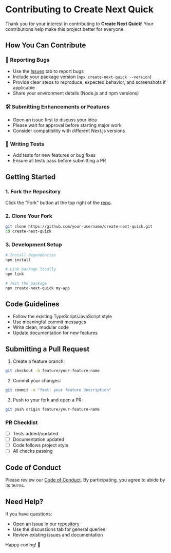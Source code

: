 # Contributing to Create Next Quick

Thank you for your interest in contributing to **Create Next Quick**!
Your contributions help make this project better for everyone.

## How You Can Contribute

### 🚀 Reporting Bugs
- Use the [Issues](https://github.com/gaureshpai/create-next-quick/issues) tab to report bugs
- Include your package version (`npx create-next-quick --version`)
- Provide clear steps to reproduce, expected behavior, and screenshots if applicable
- Share your environment details (Node.js and npm versions)

### 🛠️ Submitting Enhancements or Features
- Open an issue first to discuss your idea
- Please wait for approval before starting major work
- Consider compatibility with different Next.js versions

### 🧪 Writing Tests
- Add tests for new features or bug fixes
- Ensure all tests pass before submitting a PR

## Getting Started

### 1. Fork the Repository
Click the "Fork" button at the top right of the [repo](https://github.com/gaureshpai/create-next-quick).

### 2. Clone Your Fork
```bash
git clone https://github.com/your-username/create-next-quick.git
cd create-next-quick
```

### 3. Development Setup
```bash
# Install dependencies
npm install

# Link package locally
npm link

# Test the package
npx create-next-quick my-app
```

## Code Guidelines

- Follow the existing TypeScript/JavaScript style
- Use meaningful commit messages
- Write clean, modular code
- Update documentation for new features

## Submitting a Pull Request

1. Create a feature branch:
```bash
git checkout -b feature/your-feature-name
```

2. Commit your changes:
```bash
git commit -m "feat: your feature description"
```

3. Push to your fork and open a PR:
```bash
git push origin feature/your-feature-name
```

### PR Checklist
- [ ] Tests added/updated
- [ ] Documentation updated
- [ ] Code follows project style
- [ ] All checks passing

## Code of Conduct

Please review our [Code of Conduct](https://github.com/gaureshpai/create-next-quick/blob/main/CODE_OF_CONDUCT.md).
By participating, you agree to abide by its terms.

## Need Help?
If you have questions:
- Open an issue in our [repository](https://github.com/gaureshpai/create-next-quick/issues)
- Use the discussions tab for general queries
- Review existing issues and documentation

Happy coding! 🚀